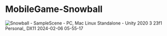 # MobileGame-Snowball

![Snowball - SampleScene - PC, Mac   Linux Standalone - Unity 2020 3 23f1 Personal_ _DX11_ 2024-02-06 05-55-17](https://github.com/Erces/MobileGame-Snowball/assets/51009171/18e68505-fa38-4d46-a28d-5d13b0b498f3)
